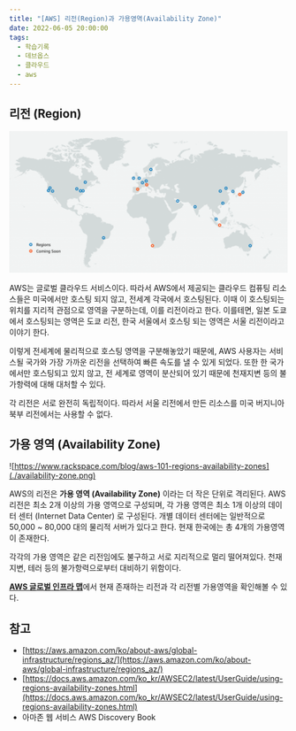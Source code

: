 ```yaml
---
title: "[AWS] 리전(Region)과 가용영역(Availability Zone)"
date: 2022-06-05 20:00:00
tags:
  - 학습기록
  - 데브옵스
  - 클라우드
  - aws
---
```


## 리전 (Region)

![AWS에 존재하는 리전들](./region.png)

AWS는 글로벌 클라우드 서비스이다. 따라서 AWS에서 제공되는 클라우드 컴퓨팅 리소스들은 미국에서만 호스팅 되지 않고, 전세계 각국에서 호스팅된다. 이때 이 호스팅되는 위치를 지리적 관점으로 영역을 구분하는데, 이를 리전이라고 한다. 이를테면, 일본 도쿄에서 호스팅되는 영역은 도쿄 리전, 한국 서울에서 호스팅 되는 영역은 서울 리전이라고 이야기 한다.

이렇게 전세계에 물리적으로 호스팅 영역을 구분해놓았기 때문에, AWS 사용자는 서비스될 국가와 가장 가까운 리전을 선택하여 빠른 속도를 낼 수 있게 되었다. 또한 한 국가에서만 호스팅되고 있지 않고, 전 세계로 영역이 분산되어 있기 때문에 천재지변 등의 불가항력에 대해 대처할 수 있다.

각 리전은 서로 완전히 독립적이다. 따라서 서울 리전에서 만든 리소스를 미국 버지니아 북부 리전에서는 사용할 수 없다.

## 가용 영역 (Availability Zone)

![https://www.rackspace.com/blog/aws-101-regions-availability-zones](./availability-zone.png)

AWS의 리전은 **가용 영역 (Availability Zone)** 이라는 더 작은 단위로 격리된다. AWS 리전은 최소 2개 이상의 가용 영역으로 구성되며, 각 가용 영역은 최소 1개 이상의 데이터 센터 (Internet Data Center) 로 구성된다. 개별 데이터 센터에는 일반적으로 50,000 ~ 80,000 대의 물리적 서버가 있다고 한다. 현재 한국에는 총 4개의 가용영역이 존재한다.

각각의 가용 영역은 같은 리전임에도 불구하고 서로 지리적으로 멀리 떨어져있다. 천재지변, 테러 등의 불가항력으로부터 대비하기 위함이다.

[**AWS 글로벌 인프라 맵**](https://aws.amazon.com/ko/about-aws/global-infrastructure/)에서 현재 존재하는 리전과 각 리전별 가용영역을 확인해볼 수 있다.

## 참고

- [https://aws.amazon.com/ko/about-aws/global-infrastructure/regions_az/](https://aws.amazon.com/ko/about-aws/global-infrastructure/regions_az/)
- [https://docs.aws.amazon.com/ko_kr/AWSEC2/latest/UserGuide/using-regions-availability-zones.html](https://docs.aws.amazon.com/ko_kr/AWSEC2/latest/UserGuide/using-regions-availability-zones.html)
- 아마존 웹 서비스 AWS Discovery Book
